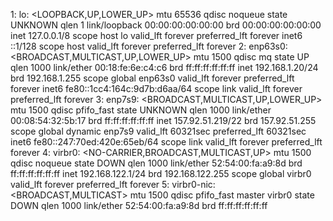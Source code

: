 1: lo: <LOOPBACK,UP,LOWER_UP> mtu 65536 qdisc noqueue state UNKNOWN qlen 1
    link/loopback 00:00:00:00:00:00 brd 00:00:00:00:00:00
    inet 127.0.0.1/8 scope host lo
       valid_lft forever preferred_lft forever
    inet6 ::1/128 scope host 
       valid_lft forever preferred_lft forever
2: enp63s0: <BROADCAST,MULTICAST,UP,LOWER_UP> mtu 1500 qdisc mq state UP qlen 1000
    link/ether 00:18:fe:6e:c4:c6 brd ff:ff:ff:ff:ff:ff
    inet 192.168.1.20/24 brd 192.168.1.255 scope global enp63s0
       valid_lft forever preferred_lft forever
    inet6 fe80::1cc4:164c:9d7b:d6aa/64 scope link 
       valid_lft forever preferred_lft forever
3: enp7s9: <BROADCAST,MULTICAST,UP,LOWER_UP> mtu 1500 qdisc pfifo_fast state UNKNOWN qlen 1000
    link/ether 00:08:54:32:5b:17 brd ff:ff:ff:ff:ff:ff
    inet 157.92.51.219/22 brd 157.92.51.255 scope global dynamic enp7s9
       valid_lft 60321sec preferred_lft 60321sec
    inet6 fe80::247:70ed:420e:65eb/64 scope link 
       valid_lft forever preferred_lft forever
4: virbr0: <NO-CARRIER,BROADCAST,MULTICAST,UP> mtu 1500 qdisc noqueue state DOWN qlen 1000
    link/ether 52:54:00:fa:a9:8d brd ff:ff:ff:ff:ff:ff
    inet 192.168.122.1/24 brd 192.168.122.255 scope global virbr0
       valid_lft forever preferred_lft forever
5: virbr0-nic: <BROADCAST,MULTICAST> mtu 1500 qdisc pfifo_fast master virbr0 state DOWN qlen 1000
    link/ether 52:54:00:fa:a9:8d brd ff:ff:ff:ff:ff:ff
